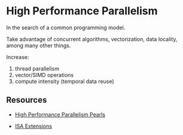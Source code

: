 # High Performance Parallelism

In the search of a common programming model.

Take advantage of concurrent algorithms, vectorization, data locality, among
many other things.

Increase:
1. thread parallelism
2. vector/SIMD operations
3. compute intensity (temporal data reuse)


## Resources
* [High Performance Parallelism Pearls](http://lotsofcores.com/)

* [ISA Extensions](https://software.intel.com/en-us/isa-extensions)
